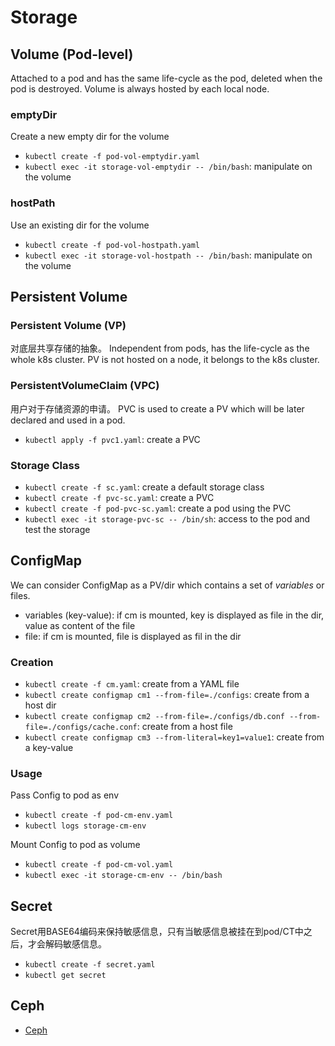# Storage
## Volume (Pod-level)
Attached to a pod and has the same life-cycle as the pod, deleted when the pod is destroyed. 
Volume is always hosted by each local node. 

### emptyDir
Create a new empty dir for the volume
- `kubectl create -f pod-vol-emptydir.yaml`
- `kubectl exec -it storage-vol-emptydir -- /bin/bash`: manipulate on the volume

### hostPath
Use an existing dir for the volume
- `kubectl create -f pod-vol-hostpath.yaml`
- `kubectl exec -it storage-vol-hostpath -- /bin/bash`: manipulate on the volume


## Persistent Volume
### Persistent Volume (VP)
对底层共享存储的抽象。
Independent from pods, has the life-cycle as the whole k8s cluster.
PV is not hosted on a node, it belongs to the k8s cluster. 

### PersistentVolumeClaim (VPC)
用户对于存储资源的申请。
PVC is used to create a PV which will be later declared and used in a pod.
- `kubectl apply -f pvc1.yaml`: create a PVC

### Storage Class
- `kubectl create -f sc.yaml`: create a default storage class
- `kubectl create -f pvc-sc.yaml`: create a PVC
- `kubectl create -f pod-pvc-sc.yaml`: create a pod using the PVC
- `kubectl exec -it storage-pvc-sc -- /bin/sh`: access to the pod and test the storage


## ConfigMap
We can consider ConfigMap as a PV/dir which contains a set of *variables* or files.  
- variables (key-value): if cm is mounted, key is displayed as file in the dir, value as content of the file
- file: if cm is mounted, file is displayed as fil in the dir

### Creation
- `kubectl create -f cm.yaml`: create from a YAML file
- `kubectl create configmap cm1 --from-file=./configs`: create from a host dir 
- `kubectl create configmap cm2 --from-file=./configs/db.conf --from-file=./configs/cache.conf`: create from a host file
- `kubectl create configmap cm3 --from-literal=key1=value1`: create from a key-value

### Usage
Pass Config to pod as env
- `kubectl create -f pod-cm-env.yaml`
- `kubectl logs storage-cm-env`

Mount Config to pod as volume
- `kubectl create -f pod-cm-vol.yaml`
- `kubectl exec -it storage-cm-env -- /bin/bash`


## Secret
Secret用BASE64编码来保持敏感信息，只有当敏感信息被挂在到pod/CT中之后，才会解码敏感信息。

- `kubectl create -f secret.yaml`
- `kubectl get secret`


## Ceph
- [Ceph](ceph/README.md)
